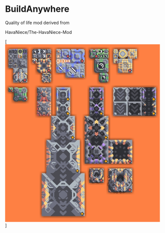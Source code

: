# BuildAnywhere

Quality of life mod derived from

HavaNiece/The-HavaNiece-Mod

[![Example](https://github.com/HavaNiece/BuildAnywhere/blob/main/img/example.jpg)]
